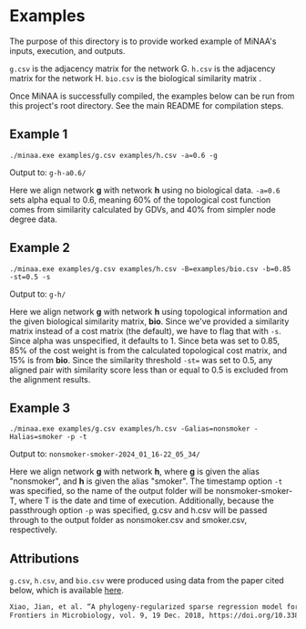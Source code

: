 # Examples

The purpose of this directory is to provide worked example of MiNAA's inputs, execution, and outputs.

`g.csv` is the adjacency matrix for the network G.
`h.csv` is the adjacency matrix for the network H.
`bio.csv` is the biological similarity matrix .

Once MiNAA is successfully compiled, the examples below can be run from this project's root directory. See the main README for compilation steps.

## Example 1

`./minaa.exe examples/g.csv examples/h.csv -a=0.6 -g`

Output to: `g-h-a0.6/`

Here we align network **g** with network **h** using no biological data. `-a=0.6` sets alpha equal to 0.6, meaning 60% of the topological cost function comes from similarity calculated by GDVs, and 40% from simpler node degree data.

## Example 2

`./minaa.exe examples/g.csv examples/h.csv -B=examples/bio.csv -b=0.85 -st=0.5 -s`

Output to: `g-h/`

Here we align network **g** with network **h** using topological information and the given biological similarity matrix, **bio**. Since we've provided a similarity matrix instead of a cost matrix (the default), we have to flag that with `-s`. Since alpha was unspecified, it defaults to 1. Since beta was set to 0.85, 85% of the cost weight is from the calculated topological cost matrix, and 15% is from **bio**. Since the similarity threshold `-st=` was set to 0.5, any aligned pair with similarity score less than or equal to 0.5 is excluded from the alignment results.

## Example 3

`./minaa.exe examples/g.csv examples/h.csv -Galias=nonsmoker -Halias=smoker -p -t`

Output to: `nonsmoker-smoker-2024_01_16-22_05_34/`

Here we align network **g** with network **h**, where **g** is given the alias "nonsmoker", and **h** is given the alias "smoker". The timestamp option `-t` was specified, so the name of the output folder will be nonsmoker-smoker-T, where T is the date and time of execution. Additionally, because the passthrough option `-p` was specified, g.csv and h.csv will be passed through to the output folder as nonsmoker.csv and smoker.csv, respectively.

## Attributions

`g.csv`, `h.csv`, and `bio.csv` were produced using data from the paper cited below, which is available [here](https://github.com/lichen-lab/SICS/tree/master/data).

```txt
Xiao, Jian, et al. “A phylogeny-regularized sparse regression model for predictive modeling of Microbial Community Data.” 
Frontiers in Microbiology, vol. 9, 19 Dec. 2018, https://doi.org/10.3389/fmicb.2018.03112. 
```
